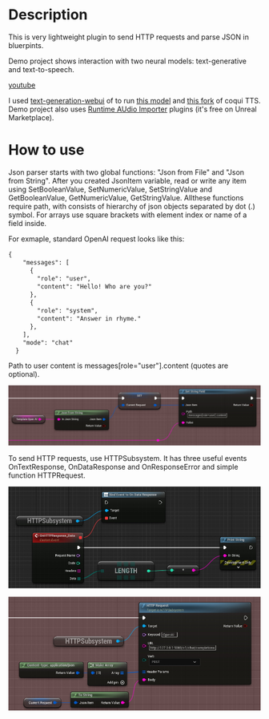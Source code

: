 # Description

This is very lightweight plugin to send HTTP requests and parse JSON in bluerpints.

Demo project shows interaction with two neural models: text-generative and text-to-speech.

[youtube](https://youtu.be/aI2wegZCW0Y)

I used [text-generation-webui](https://github.com/oobabooga/text-generation-webui) of  to run [this model](https://huggingface.co/TheBloke/Wizard-Vicuna-13B-Uncensored-GPTQ) and [this fork](https://github.com/daswer123/xtts-finetune-webui) of coqui TTS. Demo project also uses [Runtime AUdio Importer](https://unrealengine.com/marketplace/product/runtime-audio-importer) plugins (it's free on Unreal Marketplace).

# How to use

Json parser starts with two global functions: "Json from File" and "Json from String". After you created JsonItem variable, read or write any item using SetBooleanValue, SetNumericValue, SetStringValue and GetBooleanValue, GetNumericValue, GetStringValue. Allthese functions require path, with consists of hierarchy of json objects separated by dot (.) symbol. For arrays use square brackets with element index or name of a field inside.

For exmaple, standard OpenAI request looks like this:

```
{
    "messages": [
      {
        "role": "user",
        "content": "Hello! Who are you?"
      },
      {
        "role": "system",
        "content": "Answer in rhyme."
      },
    ],
    "mode": "chat"
  }
```

Path to user content is messages[role="user"].content (quotes are optional).

![FJsonItem::SetStringField](docs/readme01.jpg)

To send HTTP requests, use HTTPSubsystem. It has three useful events OnTextResponse, OnDataResponse and OnResponseError and simple function HTTPRequest.

![UHTTPSubsystem::OnDataResponse](docs/readme03.jpg)

![UHTTPSubsystem::HTTPRequest](docs/readme02.jpg)
